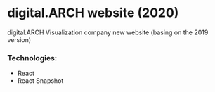 # digital.ARCH website (2020)

digital.ARCH Visualization company new website (basing on the 2019 version)

### Technologies:
- React
- React Snapshot

